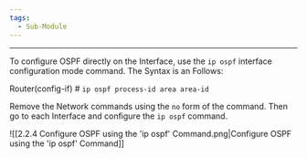 ```yaml
---
tags:
  - Sub-Module
---
```


---
To configure OSPF directly on the Interface, use the `ip ospf` interface configuration mode command.
The Syntax is an Follows:

Router(config-if) # `ip ospf process-id area area-id`

Remove the Network commands using the `no` form of the command.
Then go to each Interface and configure the `ip ospf` command.

![[2.2.4 Configure OSPF using the 'ip ospf' Command.png|Configure OSPF using the 'ip ospf' Command]]